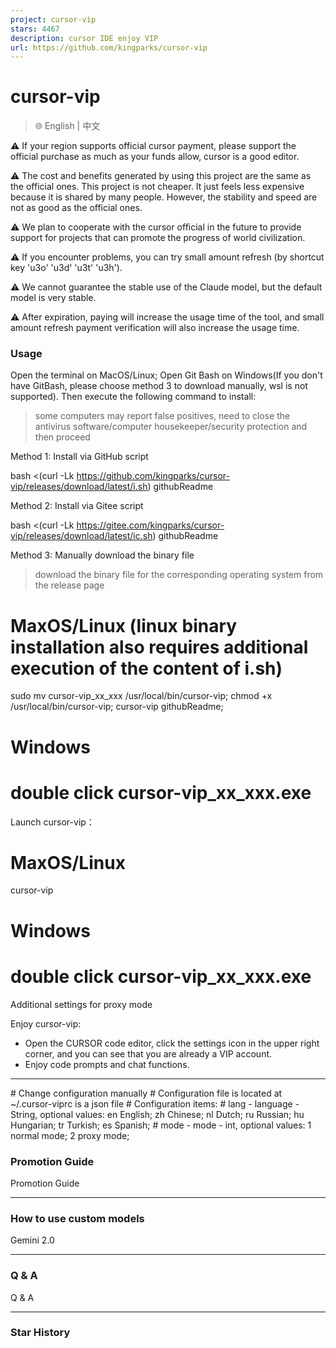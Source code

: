 ```yaml
---
project: cursor-vip
stars: 4467
description: cursor IDE enjoy VIP
url: https://github.com/kingparks/cursor-vip
---
```


cursor-vip
==========

> 🌐️ English | 中文

⚠️ If your region supports official cursor payment, please support the official purchase as much as your funds allow, cursor is a good editor.

⚠️ The cost and benefits generated by using this project are the same as the official ones. This project is not cheaper. It just feels less expensive because it is shared by many people. However, the stability and speed are not as good as the official ones.

⚠️ We plan to cooperate with the cursor official in the future to provide support for projects that can promote the progress of world civilization.

⚠️ If you encounter problems, you can try small amount refresh (by shortcut key 'u3o' 'u3d' 'u3t' 'u3h').

⚠️ We cannot guarantee the stable use of the Claude model, but the default model is very stable.

⚠️ After expiration, paying will increase the usage time of the tool, and small amount refresh payment verification will also increase the usage time.

### Usage

Open the terminal on MacOS/Linux; Open Git Bash on Windows(If you don't have GitBash, please choose method 3 to download manually, wsl is not supported). Then execute the following command to install:

> some computers may report false positives, need to close the antivirus software/computer housekeeper/security protection and then proceed

Method 1: Install via GitHub script

bash <(curl -Lk https://github.com/kingparks/cursor-vip/releases/download/latest/i.sh) githubReadme

Method 2: Install via Gitee script

bash <(curl -Lk https://gitee.com/kingparks/cursor-vip/releases/download/latest/ic.sh) githubReadme

Method 3: Manually download the binary file

> download the binary file for the corresponding operating system from the release page

# MaxOS/Linux (linux binary installation also requires additional execution of the content of i.sh)
sudo mv cursor-vip\_xx\_xxx /usr/local/bin/cursor-vip;
chmod +x /usr/local/bin/cursor-vip;
cursor-vip githubReadme;
# Windows 
# double click cursor-vip\_xx\_xxx.exe

Launch cursor-vip：

# MaxOS/Linux
cursor-vip
# Windows
# double click cursor-vip\_xx\_xxx.exe

Additional settings for proxy mode

Enjoy cursor-vip:

-   Open the CURSOR code editor, click the settings icon in the upper right corner, and you can see that you are already a VIP account.
-   Enjoy code prompts and chat functions.

* * *

\# Change configuration manually
\# Configuration file is located at ~/.cursor-viprc is a json file
\# Configuration items:
\# lang - language - String, optional values: en English; zh Chinese; nl Dutch; ru Russian; hu Hungarian; tr Turkish; es Spanish;
\# mode - mode - int, optional values: 1 normal mode; 2 proxy mode;

### Promotion Guide

Promotion Guide

* * *

### How to use custom models

Gemini 2.0

* * *

### Q & A

Q & A

* * *

### Star History
